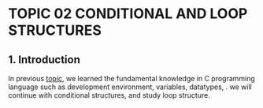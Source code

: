 # **TOPIC 02 CONDITIONAL AND LOOP STRUCTURES**

## **1. Introduction**

In previous [topic](../Topic_01), we learned the fundamental knowledge in C programming language such as development environment, variables, datatypes, . we will continue with conditional structures, and study loop structure.
